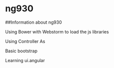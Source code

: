 ng930
=====
##Information about ng930

   
   Using Bower with Webstorm to load the js libraries
   
   Using Controller As
   
   Basic bootstrap
   
   Learning ui.angular
   
   
   
